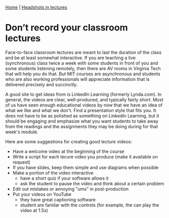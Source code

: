 [<i class="fas fa-home"></i> Home](/cs-vtmit-practices/) | [Headshots in lectures <i class="far fa-arrow-alt-circle-right"></i>](headshots-in-lectures.html)

# Don’t record your classroom lectures

Face-to-face classroom lectures are meant to last the duration of the class and be at least somewhat interactive. If you are teaching a live (synchronous) class twice a week with some students in front of you and some students listening remotely, then there are AV rooms in Virginia Tech that will help you do that. But MIT courses are asynchronous and students who are also working professionals will appreciate information that is delivered precisely and succinctly.

A good site to get ideas from is LinkedIn Learning (formerly Lynda.com). In general, the videos are clear, well-produced, and typically fairly short. Most of us have seen enough educational videos by now that we have an idea of what we like and what we don't. Find a presentation style that fits you. It does not have to be as polished as something on LinkedIn Learning, but it should be engaging and emphasize what you want students to take away from the readings and the assignments they may be doing during for that week's module.

Here are some suggestions for creating good lecture videos:

* Have a welcome video at the beginning of the course
* Write a script for each lecure video you produce (make it available on request)
* If you have slides, keep them simple and use diagrams when possible
* Make a portion of the video interactive
  * have a short quiz if your software allows it
  * ask the student to pause the video and think about a certain problem
* Edit out mistakes or annoying "ums" in post-production
* Put your videos on YouTube
  * they have great captioning software
  * student are familar with the controls (for example, the can play the video at 1.5x)
